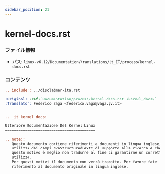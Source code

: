 ```yaml
---
sidebar_position: 21
---
```

# kernel-docs.rst

### ファイル情報

- パス: `linux-v6.12/Documentation/translations/it_IT/process/kernel-docs.rst`

### コンテンツ

```rst
.. include:: ../disclaimer-ita.rst

:Original: :ref:`Documentation/process/kernel-docs.rst <kernel_docs>`
:Translator: Federico Vaga <federico.vaga@vaga.pv.it>


.. _it_kernel_docs:

Ulteriore Documentazione Del Kernel Linux
=========================================

.. note::
   Questo documento contiene riferimenti a documenti in lingua inglese; inoltre
   utilizza dai campi *ReStructuredText* di supporto alla ricerca e che per
   questo motivo è meglio non tradurre al fine di garantirne un corretto
   utilizzo.
   Per questi motivi il documento non verrà tradotto. Per favore fate
   riferimento al documento originale in lingua inglese.

```
